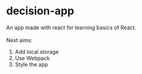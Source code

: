 # decision-app
An app made with react for learning basics of React.
<br/>
<br/>
Next aims:
  1. Add local storage
  2. Use Webpack
  3. Style the app
